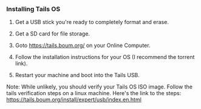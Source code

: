 ### Installing Tails OS

1. Get a USB stick you're ready to completely format and erase.

2. Get a SD card for file storage.

3. Goto https://tails.boum.org/ on your Online Computer.

4. Follow the installation instructions for your OS (I recommend the torrent link).

5. Restart your machine and boot into the Tails USB.

Note: While unlikely, you should verify your Tails OS ISO image. Follow the tails verification steps on a linux machine. Here's the link to the steps: https://tails.boum.org/install/expert/usb/index.en.html
